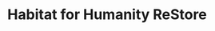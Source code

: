---
title: "Habitat for Humanity ReStore"
url: /ogden/habitat-for-humanity-restore/
shop: Gebrauchtwaren
---